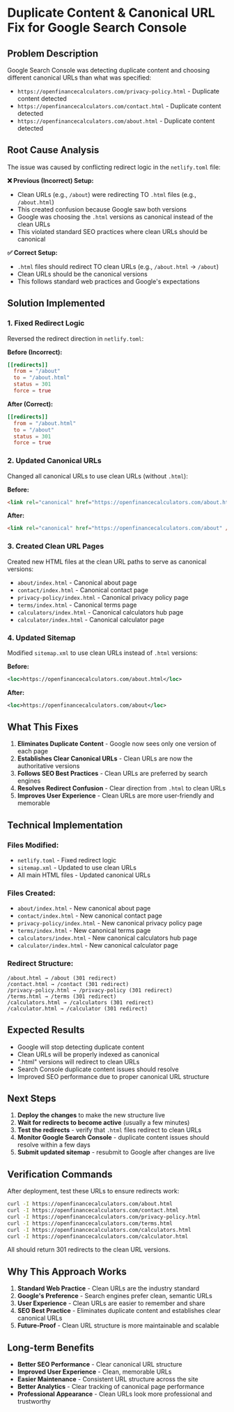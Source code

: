 # Duplicate Content & Canonical URL Fix for Google Search Console

## Problem Description
Google Search Console was detecting duplicate content and choosing different canonical URLs than what was specified:
- `https://openfinancecalculators.com/privacy-policy.html` - Duplicate content detected
- `https://openfinancecalculators.com/contact.html` - Duplicate content detected  
- `https://openfinancecalculators.com/about.html` - Duplicate content detected

## Root Cause Analysis
The issue was caused by conflicting redirect logic in the `netlify.toml` file:

**❌ Previous (Incorrect) Setup:**
- Clean URLs (e.g., `/about`) were redirecting TO `.html` files (e.g., `/about.html`)
- This created confusion because Google saw both versions
- Google was choosing the `.html` versions as canonical instead of the clean URLs
- This violated standard SEO practices where clean URLs should be canonical

**✅ Correct Setup:**
- `.html` files should redirect TO clean URLs (e.g., `/about.html` → `/about`)
- Clean URLs should be the canonical versions
- This follows standard web practices and Google's expectations

## Solution Implemented

### 1. Fixed Redirect Logic
Reversed the redirect direction in `netlify.toml`:

**Before (Incorrect):**
```toml
[[redirects]]
  from = "/about"
  to = "/about.html"
  status = 301
  force = true
```

**After (Correct):**
```toml
[[redirects]]
  from = "/about.html"
  to = "/about"
  status = 301
  force = true
```

### 2. Updated Canonical URLs
Changed all canonical URLs to use clean URLs (without `.html`):

**Before:**
```html
<link rel="canonical" href="https://openfinancecalculators.com/about.html" />
```

**After:**
```html
<link rel="canonical" href="https://openfinancecalculators.com/about" />
```

### 3. Created Clean URL Pages
Created new HTML files at the clean URL paths to serve as canonical versions:

- `about/index.html` - Canonical about page
- `contact/index.html` - Canonical contact page  
- `privacy-policy/index.html` - Canonical privacy policy page
- `terms/index.html` - Canonical terms page
- `calculators/index.html` - Canonical calculators hub page
- `calculator/index.html` - Canonical calculator page

### 4. Updated Sitemap
Modified `sitemap.xml` to use clean URLs instead of `.html` versions:

**Before:**
```xml
<loc>https://openfinancecalculators.com/about.html</loc>
```

**After:**
```xml
<loc>https://openfinancecalculators.com/about</loc>
```

## What This Fixes

1. **Eliminates Duplicate Content** - Google now sees only one version of each page
2. **Establishes Clear Canonical URLs** - Clean URLs are now the authoritative versions
3. **Follows SEO Best Practices** - Clean URLs are preferred by search engines
4. **Resolves Redirect Confusion** - Clear direction from `.html` to clean URLs
5. **Improves User Experience** - Clean URLs are more user-friendly and memorable

## Technical Implementation

### Files Modified:
- `netlify.toml` - Fixed redirect logic
- `sitemap.xml` - Updated to use clean URLs
- All main HTML files - Updated canonical URLs

### Files Created:
- `about/index.html` - New canonical about page
- `contact/index.html` - New canonical contact page
- `privacy-policy/index.html` - New canonical privacy policy page
- `terms/index.html` - New canonical terms page
- `calculators/index.html` - New canonical calculators hub page
- `calculator/index.html` - New canonical calculator page

### Redirect Structure:
```
/about.html → /about (301 redirect)
/contact.html → /contact (301 redirect)
/privacy-policy.html → /privacy-policy (301 redirect)
/terms.html → /terms (301 redirect)
/calculators.html → /calculators (301 redirect)
/calculator.html → /calculator (301 redirect)
```

## Expected Results

- Google will stop detecting duplicate content
- Clean URLs will be properly indexed as canonical
- ".html" versions will redirect to clean URLs
- Search Console duplicate content issues should resolve
- Improved SEO performance due to proper canonical URL structure

## Next Steps

1. **Deploy the changes** to make the new structure live
2. **Wait for redirects to become active** (usually a few minutes)
3. **Test the redirects** - verify that `.html` files redirect to clean URLs
4. **Monitor Google Search Console** - duplicate content issues should resolve within a few days
5. **Submit updated sitemap** - resubmit to Google after changes are live

## Verification Commands

After deployment, test these URLs to ensure redirects work:
```bash
curl -I https://openfinancecalculators.com/about.html
curl -I https://openfinancecalculators.com/contact.html
curl -I https://openfinancecalculators.com/privacy-policy.html
curl -I https://openfinancecalculators.com/terms.html
curl -I https://openfinancecalculators.com/calculators.html
curl -I https://openfinancecalculators.com/calculator.html
```

All should return 301 redirects to the clean URL versions.

## Why This Approach Works

1. **Standard Web Practice** - Clean URLs are the industry standard
2. **Google's Preference** - Search engines prefer clean, semantic URLs
3. **User Experience** - Clean URLs are easier to remember and share
4. **SEO Best Practice** - Eliminates duplicate content and establishes clear canonical URLs
5. **Future-Proof** - Clean URL structure is more maintainable and scalable

## Long-term Benefits

- **Better SEO Performance** - Clear canonical URL structure
- **Improved User Experience** - Clean, memorable URLs
- **Easier Maintenance** - Consistent URL structure across the site
- **Better Analytics** - Clear tracking of canonical page performance
- **Professional Appearance** - Clean URLs look more professional and trustworthy

